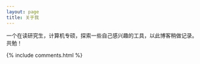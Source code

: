 ```yaml
---
layout: page
title: 关于我 
---
```


一个在读研究生，计算机专硕，探索一些自己感兴趣的工具，以此博客稍做记录。共勉！


<!-- 一个工作6年的 iOS SDK 开发者，在一家游戏公司做SDK开发和维护。

除了iOS技术，我还一直维护着这个博客，懂一些前端的基础知识。

平时喜欢用python写一些工具，能用工具做的事情坚决不用人工去操作。 -->


{% include comments.html %}

